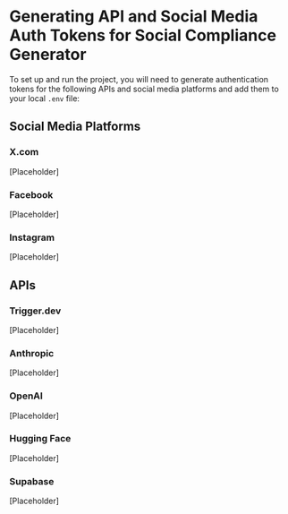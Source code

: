 # Generating API and Social Media Auth Tokens for Social Compliance Generator

To set up and run the project, you will need to generate authentication tokens for the following APIs
and social media platforms and add them to your local `.env` file:

## Social Media Platforms

### X.com

[Placeholder]

### Facebook

[Placeholder]

### Instagram

[Placeholder]

## APIs

### Trigger.dev

[Placeholder]

### Anthropic

[Placeholder]

### OpenAI

[Placeholder]

### Hugging Face

[Placeholder]

### Supabase

[Placeholder]
